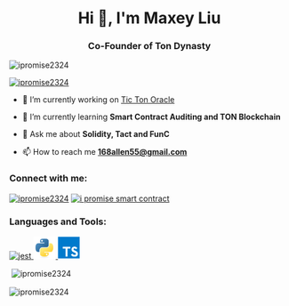 <h1 align="center">Hi 👋, I'm Maxey Liu</h1>
<h3 align="center">Co-Founder of Ton Dynasty</h3>

<p align="left"> <img src="https://komarev.com/ghpvc/?username=ipromise2324&label=Profile%20views&color=0e75b6&style=flat" alt="ipromise2324" /> </p>

<p align="left"> <a href="https://github.com/ryo-ma/github-profile-trophy"><img src="https://github-profile-trophy.vercel.app/?username=ipromise2324" alt="ipromise2324" /></a> </p>

- 🔭 I’m currently working on [Tic Ton Oracle](https://linktr.ee/TicTon)

- 🌱 I’m currently learning **Smart Contract Auditing and TON Blockchain**

- 💬 Ask me about **Solidity, Tact and FunC**

- 📫 How to reach me **168allen55@gmail.com**

<h3 align="left">Connect with me:</h3>
<p align="left">
<a href="https://twitter.com/ipromise2324" target="blank"><img align="center" src="https://raw.githubusercontent.com/rahuldkjain/github-profile-readme-generator/master/src/images/icons/Social/twitter.svg" alt="ipromise2324" height="30" width="40" /></a>
<a href="https://www.youtube.com/c/i promise smart contract" target="blank"><img align="center" src="https://raw.githubusercontent.com/rahuldkjain/github-profile-readme-generator/master/src/images/icons/Social/youtube.svg" alt="i promise smart contract" height="30" width="40" /></a>
</p>

<h3 align="left">Languages and Tools:</h3>
<p align="left"> <a href="https://jestjs.io" target="_blank" rel="noreferrer"> <img src="https://www.vectorlogo.zone/logos/jestjsio/jestjsio-icon.svg" alt="jest" width="40" height="40"/> </a> <a href="https://www.python.org" target="_blank" rel="noreferrer"> <img src="https://raw.githubusercontent.com/devicons/devicon/master/icons/python/python-original.svg" alt="python" width="40" height="40"/> </a> <a href="https://www.typescriptlang.org/" target="_blank" rel="noreferrer"> <img src="https://raw.githubusercontent.com/devicons/devicon/master/icons/typescript/typescript-original.svg" alt="typescript" width="40" height="40"/> </a> </p>

<p>&nbsp;<img align="center" src="https://github-readme-stats.vercel.app/api?username=ipromise2324&show_icons=true&locale=en" alt="ipromise2324" /></p>

<p><img align="center" src="https://github-readme-streak-stats.herokuapp.com/?user=ipromise2324&" alt="ipromise2324" /></p>

